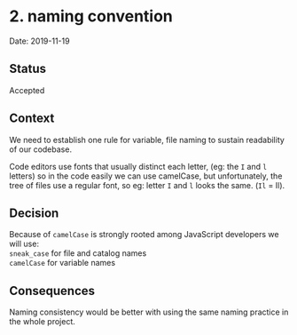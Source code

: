 # 2. naming convention

Date: 2019-11-19

## Status

Accepted

## Context

We need to establish one rule for variable, file naming to sustain readability of our codebase.

Code editors use fonts that usually distinct each letter, (eg: the `I` and `l` letters) so in the code easily we can use camelCase, but unfortunately, the tree of files use a regular font, so eg: letter `I` and `l` looks the same. (`Il` = Il).

## Decision

Because of `camelCase` is strongly rooted among JavaScript developers we will use:  
`sneak_case` for file and catalog names  
`camelCase` for variable names

## Consequences

Naming consistency would be better with using the same naming practice in the whole project.
